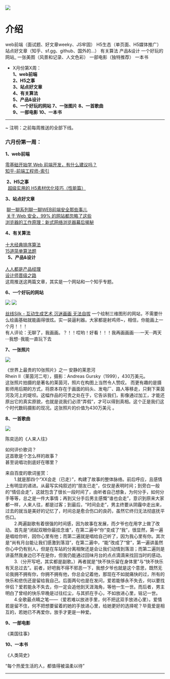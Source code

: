 


![](https://github.com/bluezhan/weeky/raw/master/images/logo.png)

# 介绍

web前端（面试题、好文章weeky、JS牢固）
H5生态（单页面、H5媒体推广）
站点好文章（知乎、sf.gg、github、国外的...）
有关算法
产品&设计
一个好玩的网站_
一张美图（风景和记录、人文色彩）
一部电影（独特推荐）
一本书

* X月份第X周：  
  __1、web前端__  
  __2、H5之事__  
  __3、站点好文章__  
  __4、有关算法__   
  __5、产品&设计__  
  __6、一个好玩的网站__ 
  __7、一张图片__
  __8、一首歌曲__  
  __9、一部电影__
  __10、一本书__    

----------------

~ 注明：之前每周推送的全部下线。

### 六月份第一周：   

  __1、web前端__    
    
  [零基础开始学 Web 前端开发，有什么建议吗？](https://www.zhihu.com/question/19637373)   
  [知乎-前端工程师-索引](https://www.zhihu.com/topic/19573936)
 
  __2、H5之事__     
   
  [超级实用的 H5素材优化技巧（性能篇）](http://www.digitaling.com/articles/35963.html)   
     
  __3、站点好文章__    
      
  [聊一聊系列聊一聊WEB前端安全那些事儿](https://segmentfault.com/a/1190000006672214)   
  [关于 Web 安全，99% 的网站都忽略了这些](https://segmentfault.com/a/1190000003852910)   
  [浏览器的工作原理：新式网络浏览器幕后揭秘](https://www.html5rocks.com/zh/tutorials/internals/howbrowserswork/)   
     
  __4、有关算法__     
      
  [十大经典排序算法](http://web.jobbole.com/87968/)    
  [15道简单算法题](http://blog.jobbole.com/70599/)
          
   __5、产品&设计__       
          
  [人人都是产品经理](http://www.woshipm.com)         
  [设计师晋级之路](https://zhuanlan.zhihu.com/Sevendesign)              
  这周推送这两篇文章，其实是一个网站和一个知乎专题。         
   
  __6、一个好玩的网站__
  
  ![](https://github.com/bluezhan/weeky/raw/master/images/61-1.png) 
  ![](https://github.com/bluezhan/weeky/raw/master/images/61-2.png) 

  [丝线Silk - 互动生成艺术 沉迷画画 无法自拔](http://weavesilk.com)
  一个绘制三维图形的网站，不需要什么绘画基础就能画得很炫。实一装逼利器。大家都是射鸡师~，相信，你能画上一个月！！！  
  有人评论：无聊了，我画画。？！！哎哟！好看！！！我再画画画·····一天···两天···我想··我能一直玩下去  

  __7、一张照片__   

  ![](https://github.com/bluezhan/weeky/raw/master/images/61-3.jpg) 

  《世界上最贵的10张照片》之一 安静的莱恩河  
  Rhein II（莱茵河二号），摄影：Andreas Gursky（1999），430万美元。  
  这张照片拍摄的是著名的莱茵河，照片在构图上当然令人赞叹。 
  而更有趣的是摄影师用后期的方式，将原本存在于画面的码头、发电厂、路人等移走，只剩下莱茵河及河上的堤坝。这幅作品的可贵之处在于，它告诉我们，影像通过加工，才能还原出它的真实原貌，也就是说我们必须“弄假”，才可以得到真相。这个正是我们这个时代数码摄影的现况。这张照片的价值为430万美元 。      

  __8、一首歌曲__  

  ![](https://github.com/bluezhan/weeky/raw/master/images/61-4.jpg) 

  陈奕迅的《人来人往》   

  如何评价歌词？  
  这首歌是个怎么样的故事？  
  甚至说唱功到底好在哪里？ 

  来自百度的歌词鉴赏：    
　　1.就是那四个“XX会走（已走）”，构建了故事的整体脉络。前后呼应，且感情上有明显的递进。从最写实纯叙述的“朋友已走”，仅仅是表明时间；到旁白一般的“情侣会走”，这就包含了很长一段时间了，由听者自己想象，为何分手，如何分手等等，总之是一件大事情；再到又分手后男主感慨“谁也会走”，意识到原来大家都一样，人来人往，都是过客；到最后，“时间会走”，男主终要从阴霾中走出来，过去的就当是美好的记忆了，时间总是愈合伤口的良药，虽然它终归无法彻底抚平伤口。   
　　2.两遍副歌有着很强的时间感，因为故事在发展，而夕爷也在用字上做了改动。首先是“闭起双眼你最挂念谁”，在第二遍中“你”变成了“我”，很显然，第一遍是唱给你听，因你心里有他；而第二遍就是唱给自己听了，因为我心里有你。其次是“尚有月台能让我们感激到落泪”，在第二遍中，“能”改成了“曾”，第一遍讲虽然你心中仍有别人，但是在车站的分离相聚还是会让我们动情到落泪；而第二遍则是讲虽然我身边已不在是你，但我仍能通过回味月台的点点滴滴来找回当时的感动。    
　　3.（分开写吧，其实都是副歌。）再者就是“快不快乐留在身体里”与“快不快乐有天总过去”。前者，好吧我不得不邪恶一下，我想夕爷也就是这个意思，既然无论我拥不拥有你，你拥不拥有他，你总会记着他，那现在不如就痛快的过，所有的快乐和悲伤还是留给我自己。后面两句也是在发问，爱若能够永不失去，何以要找伴侣？爱若能永不失去，你一定会追他到天涯海角，等他一生一世。而后者，男主明白了曾经的快乐早晚是过往红尘，与其抓在手心，不如放进心里，铭记一世。  
　　4.全歌最点睛之笔——（爱若难以放进手里，何不把这双手放进心里）。爱情若是留不住，何不把想要留着的她的手放进心里，给她更好的选择呢？毕竟爱是相互的，若她已不再爱你，放手才更是一种爱。   


  __9、一部电影__   

  《美国往事》  

  __10、一本书__ 

  《人类简史》  



“每个热爱生活的人，都值得被温柔以待”



-------------------


